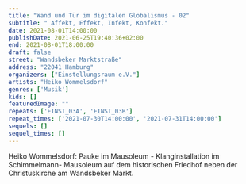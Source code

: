 ```yaml
---
title: "Wand und Tür im digitalen Globalismus - 02"
subtitle: " Affekt, Effekt, Infekt, Konfekt."
date: 2021-08-01T14:00:00
publishDate: 2021-06-25T19:40:36+02:00
end: 2021-08-01T18:00:00
draft: false
street: "Wandsbeker Marktstraße"
address: "22041 Hamburg"
organizers: ["Einstellungsraum e.V."]
artists: "Heiko Wommelsdorf"
genres: ['Musik']
kids: []
featuredImage: ""
repeats: ['EINST_03A', 'EINST_03B']
repeat_times: ['2021-07-30T14:00:00', '2021-07-31T14:00:00']
sequels: []
sequel_times: []
---
```


Heiko Wommelsdorf: Pauke im Mausoleum  -  Klanginstallation im Schimmelmann- Mausoleum auf dem historischen Friedhof neben der Christuskirche am Wandsbeker Markt.